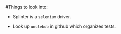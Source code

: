 #Things to look into:

-   Splinter is a `selenium` driver.

-   Look up `unclebob` in github which organizes tests.
